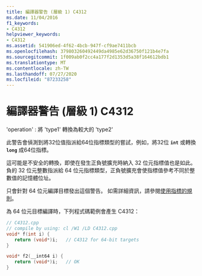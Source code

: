 ```yaml
---
title: 編譯器警告 (層級 1) C4312
ms.date: 11/04/2016
f1_keywords:
- C4312
helpviewer_keywords:
- C4312
ms.assetid: 541906ed-4f62-4bcb-947f-cf9ae7411bcb
ms.openlocfilehash: 379803260492449da4985e62d36750f121b4e7fa
ms.sourcegitcommit: 1f009ab0f2cc4a177f2d1353d5a38f164612bdb1
ms.translationtype: MT
ms.contentlocale: zh-TW
ms.lasthandoff: 07/27/2020
ms.locfileid: "87233258"
---
```

# <a name="compiler-warning-level-1-c4312"></a>編譯器警告 (層級 1) C4312

'operation' : 將 'type1' 轉換為較大的 'type2'

此警告會偵測到將32位值指派給64位指標類型的嘗試，例如，將32位 **`int`** 或轉換 **`long`** 成64位指標。

這可能是不安全的轉換，即使在發生正負號擴充時納入 32 位元指標值也是如此。 負的 32 位元整數指派給 64 位元指標類型，正負號擴充會使指標值參考不同於整數值的記憶體位址。

只會針對 64 位元編譯目標發出這個警告。 如需詳細資訊，請參閱[使用指標的規則](/windows/win32/WinProg64/rules-for-using-pointers)。

為 64 位元目標編譯時，下列程式碼範例會產生 C4312：

```cpp
// C4312.cpp
// compile by using: cl /W1 /LD C4312.cpp
void* f(int i) {
   return (void*)i;   // C4312 for 64-bit targets
}

void* f2(__int64 i) {
   return (void*)i;   // OK
}
```

